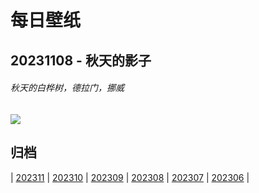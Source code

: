 # 每日壁纸

## 20231108 - 秋天的影子

###### 秋天的白桦树，德拉门，挪威

![](https://www.bing.com/th?id=OHR.NorwayBirch_ZH-CN5482311438_UHD.jpg)

## 归档

| [202311](/202311/README.md)
| [202310](/202310/README.md)
| [202309](/202309/README.md)
| [202308](/202308/README.md)
| [202307](/202307/README.md)
| [202306](/202306/README.md)
|